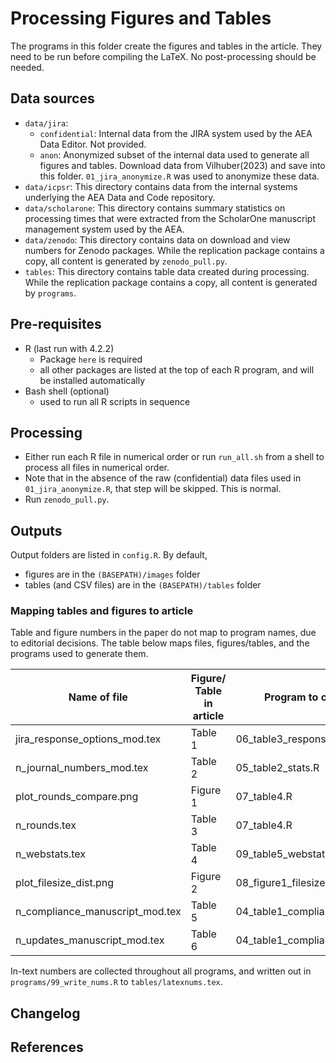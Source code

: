 Processing Figures and Tables
=============================
The programs in this folder create the figures and tables in the article. They need to be run before compiling the LaTeX. No post-processing should be needed.


Data sources
------------
- `data/jira`: 
   - `confidential`: Internal data from the JIRA system used by the AEA Data Editor. Not provided.
   - `anon`: Anonymized subset of the internal data used to generate all figures and tables. Download data from Vilhuber(2023) and save into this folder. `01_jira_anonymize.R` was used to anonymize these data.
- `data/icpsr`: This directory contains data from the internal systems underlying the AEA Data and Code repository.
- `data/scholarone`: This directory contains summary statistics on processing times that were extracted from the ScholarOne manuscript management system used by the AEA.
- `data/zenodo`: This directory contains data on download and view numbers for Zenodo packages. While the replication package contains a copy, all content is generated by `zenodo_pull.py`.
- `tables`: This directory contains table data created during processing. While the replication package contains a copy, all content is generated by `programs`.

Pre-requisites
--------------
- R (last run with 4.2.2)
  - Package `here` is required
  - all other packages are listed at the top of each R program, and will be installed automatically
- Bash shell (optional)
  - used to run all R scripts in sequence

Processing
----------

- Either run each R file in numerical order or run `run_all.sh` from a shell to process all files in numerical order.
- Note that in the absence of the raw (confidential) data files used in  `01_jira_anonymize.R`, that step will be skipped. This is normal.
- Run `zenodo_pull.py`.

Outputs
-------
Output folders are listed in `config.R`. By default, 
 - figures are in the `(BASEPATH)/images` folder
 - tables (and CSV files) are in the `(BASEPATH)/tables` folder

### Mapping tables and figures to article

Table and figure numbers in the paper do not map to program names, due to editorial decisions. The table below maps files, figures/tables, and the programs used to generate them.

| Name of file | Figure/ Table in article | Program to create |
|--------------|--------------------------|-------------------|
| jira_response_options_mod.tex | Table 1 | 06_table3_response_options.R |
| n_journal_numbers_mod.tex | Table 2 | 05_table2_stats.R |
| plot_rounds_compare.png | Figure 1 | 07_table4.R |
| n_rounds.tex | Table 3 | 07_table4.R |
| n_webstats.tex | Table 4 | 09_table5_webstats.R |
| plot_filesize_dist.png | Figure 2 | 08_figure1_filesize.R |
| n_compliance_manuscript_mod.tex | Table 5 | 04_table1_compliance.R |
| n_updates_manuscript_mod.tex | Table 6 | 04_table1_compliance.R |

In-text numbers are collected throughout all programs, and written out in `programs/99_write_nums.R` to `tables/latexnums.tex`.

Changelog
---------


References
----------
